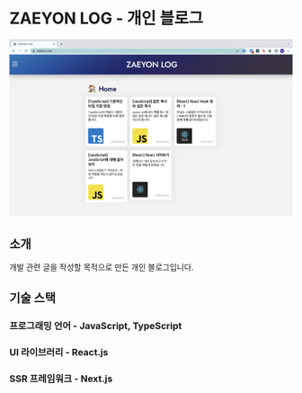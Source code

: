 # ZAEYON LOG - 개인 블로그
![Home](./public/images/home.png)

## 소개
개발 관련 글을 작성할 목적으로 만든 개인 블로그입니다.

## 기술 스택
### 프로그래밍 언어 - JavaScript, TypeScript
### UI 라이브러리 - React.js
### SSR 프레임워크 - Next.js


